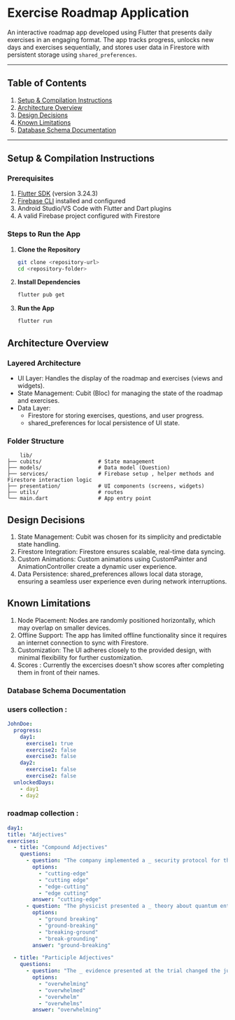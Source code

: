 # Exercise Roadmap Application

An interactive roadmap app developed using Flutter that presents daily exercises in an engaging format. The app tracks progress, unlocks new days and exercises sequentially, and stores user data in Firestore with persistent storage using `shared_preferences`.

---

## Table of Contents

1. [Setup & Compilation Instructions](#setup--compilation-instructions)
2. [Architecture Overview](#architecture-overview)
3. [Design Decisions](#design-decisions)
4. [Known Limitations](#known-limitations)
5. [Database Schema Documentation](#database-schema-documentation)

---

## Setup & Compilation Instructions

### Prerequisites

1. [Flutter SDK](https://flutter.dev/docs/get-started/install) (version 3.24.3)
2. [Firebase CLI](https://firebase.google.com/docs/cli) installed and configured
3. Android Studio/VS Code with Flutter and Dart plugins
4. A valid Firebase project configured with Firestore

### Steps to Run the App

1. **Clone the Repository**
   ```bash
   git clone <repository-url>
   cd <repository-folder>
   ```
2. **Install Dependencies**
   ```bash
   flutter pub get
   ```
3. **Run the App**
   ```bash
   flutter run
   ```

## Architecture Overview

### Layered Architecture

- UI Layer: Handles the display of the roadmap and exercises (views and widgets).
- State Management: Cubit (Bloc) for managing the state of the roadmap and exercises.
- Data Layer:
  - Firestore for storing exercises, questions, and user progress.
  - shared_preferences for local persistence of UI state.

### Folder Structure

        lib/
    ├── cubits/                  # State management
    ├── models/                  # Data model (Question)
    ├── services/                # Firebase setup , helper methods and Firestore interaction logic
    ├── presentation/            # UI components (screens, widgets)
    ├── utils/                   # routes
    └── main.dart                # App entry point

## Design Decisions

1. State Management: Cubit was chosen for its simplicity and predictable state handling.
2. Firestore Integration: Firestore ensures scalable, real-time data syncing.
3. Custom Animations: Custom animations using CustomPainter and AnimationController create a dynamic user experience.
4. Data Persistence: shared_preferences allows local data storage, ensuring a seamless user experience even during network interruptions.

## Known Limitations

1. Node Placement: Nodes are randomly positioned horizontally, which may overlap on smaller devices.
2. Offline Support: The app has limited offline functionality since it requires an internet connection to sync with Firestore.
3. Customization: The UI adheres closely to the provided design, with minimal flexibility for further customization.
4. Scores : Currently the excercises doesn't show scores after completing them in front of their names.

### Database Schema Documentation

### users collection :

```yaml
JohnDoe:
  progress:
    day1:
      exercise1: true
      exercise2: false
      exercise3: false
    day2:
      exercise1: false
      exercise2: false
  unlockedDays:
    - day1
    - day2
```

### roadmap collection :

```yaml
day1:
title: "Adjectives"
exercises:
  - title: "Compound Adjectives"
    questions:
      - question: "The company implemented a _ security protocol for their data centers."
        options:
          - "cutting-edge"
          - "cutting edge"
          - "edge-cutting"
          - "edge cutting"
        answer: "cutting-edge"
      - question: "The physicist presented a _ theory about quantum entanglement."
        options:
          - "ground breaking"
          - "ground-breaking"
          - "breaking-ground"
          - "break-grounding"
        answer: "ground-breaking"

  - title: "Participle Adjectives"
    questions:
      - question: "The _ evidence presented at the trial changed the jury's perspective."
        options:
          - "overwhelming"
          - "overwhelmed"
          - "overwhelm"
          - "overwhelms"
        answer: "overwhelming"
```
